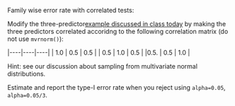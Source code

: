 
Family wise error rate with correlated tests:

Modify the three-predictor[example discussed in class today](https://github.com/gdlc/STAT_COMP/edit/master/LARGE_SCALE_TESTING.md) by making the three predictors correlated accoridng to 
the following correlation matrix (do not use `mvrnorm()`):


|----|----|----|
| 1.0  | 0.5 | 0.5 |
| 0.5  | 1.0 | 0.5 |
|0.5.  | 0.5 | 1.0 |


Hint: see our discussion about sampling from multivariate normal distributions.

Estimate and report the type-I error rate when you reject using `alpha=0.05`, `alpha=0.05/3`.
